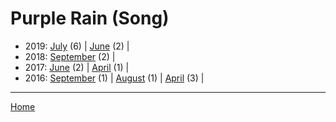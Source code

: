 # Purple Rain (Song)

  * 2019: 
      [July](./purple-rain-song-2019-07.md) (6) | 
      [June](./purple-rain-song-2019-06.md) (2) | 
  * 2018: 
      [September](./purple-rain-song-2018-09.md) (2) | 
  * 2017: 
      [June](./purple-rain-song-2017-06.md) (2) | 
      [April](./purple-rain-song-2017-04.md) (1) | 
  * 2016: 
      [September](./purple-rain-song-2016-09.md) (1) | 
      [August](./purple-rain-song-2016-08.md) (1) | 
      [April](./purple-rain-song-2016-04.md) (3) | 

----

[Home](../)
